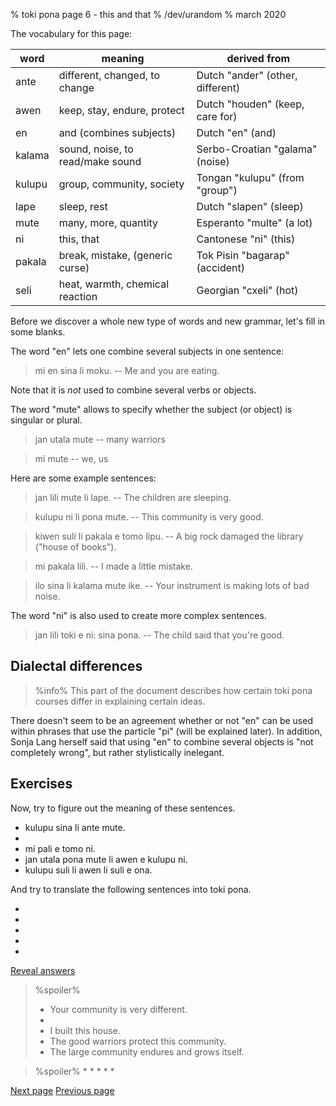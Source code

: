 % toki pona page 6 - this and that
% /dev/urandom
% march 2020

The vocabulary for this page: 

| word    | meaning                         | derived from                     |
|---------|---------------------------------|----------------------------------|
| ante    | different, changed, to change   | Dutch "ander" (other, different) |
| awen    | keep, stay, endure, protect     | Dutch "houden" (keep, care for)  |
| en      | and (combines subjects)         | Dutch "en" (and)                 |
| kalama  | sound, noise, to read/make sound| Serbo-Croatian "galama" (noise)  |
| kulupu  | group, community, society       | Tongan "kulupu" (from "group")   |
| lape    | sleep, rest                     | Dutch "slapen" (sleep)           |
| mute    | many, more, quantity            | Esperanto "multe" (a lot)        |
| ni      | this, that                      | Cantonese "ni" (this)            |
| pakala  | break, mistake, (generic curse) | Tok Pisin "bagarap" (accident)   |
| seli    | heat, warmth, chemical reaction | Georgian "cxeli" (hot)           |

Before we discover a whole new type of words and new grammar, let's fill in some
blanks.

The word "en" lets one combine several subjects in one sentence: 

> mi en sina li moku. -- Me and you are eating.

Note that it is _not_ used to combine several verbs or objects.

The word "mute" allows to specify whether the subject (or object) is singular or
plural.

> jan utala mute -- many warriors

> mi mute -- we, us

Here are some example sentences:

> jan lili mute li lape. -- The children are sleeping.

> kulupu ni li pona mute. -- This community is very good.

> kiwen suli li pakala e tomo lipu. -- A big rock damaged the library ("house of
> books").

> mi pakala lili. -- I made a little mistake.

> ilo sina li kalama mute ike. -- Your instrument is making lots of bad noise.

The word "ni" is also used to create more complex sentences.

> jan lili toki e ni: sina pona. -- The child said that you're good.

## Dialectal differences

> %info%
> This part of the document describes how certain toki pona courses differ in
> explaining certain ideas.

There doesn't seem to be an agreement whether or not "en" can be used within
phrases that use the particle "pi" (will be explained later). In addition, Sonja
Lang herself said that using "en" to combine several objects is "not completely
wrong", but rather stylistically inelegant.

## Exercises

Now, try to figure out the meaning of these sentences.

* kulupu sina li ante mute.
* 
* mi pali e tomo ni.
* jan utala pona mute li awen e kulupu ni.
* kulupu suli li awen li suli e ona.

And try to translate the following sentences into toki pona.

* 
* 
* 
* 
* 

<a name="answers" href="#answers" onclick="revealSpoilers();">Reveal answers</a>

> %spoiler%
> * Your community is very different.
> * 
> * I built this house.
> * The good warriors protect this community.
> * The large community endures and grows itself.

> %spoiler%
> * 
> * 
> * 
> * 
> * 

[Next page](7.html) [Previous page](5.html)

